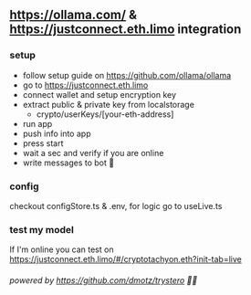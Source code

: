 ## https://ollama.com/ & https://justconnect.eth.limo integration

### setup

- follow setup guide on https://github.com/ollama/ollama
- go to https://justconnect.eth.limo
- connect wallet and setup encryption key
- extract public & private key from localstorage
  - crypto/userKeys/[your-eth-address]
- run app
- push info into app
- press start
- wait a sec and verify if you are online
- write messages to bot 🥳

### config

checkout configStore.ts & .env, for logic go to useLive.ts

### test my model

If I'm online you can test on https://justconnect.eth.limo/#/cryptotachyon.eth?init-tab=live

###### powered by https://github.com/dmotz/trystero 💪💪
